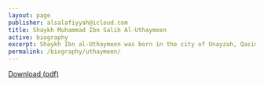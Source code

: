 ```yaml
---
layout: page
publisher: alsalafiyyah@icloud.com
title: Shaykh Muhammad Ibn Salih Al-Uthaymeen
active: biography
excerpt: Shaykh Ibn al-Uthaymeen was born in the city of Unayzah, Qasim Region, Saudi Arabia, on 27th Ramadhan 1347H in a famous religious family.
permalink: /biography/uthaymeen/
---
```


[Download (pdf)](https://alsalafiyyah.github.io/pdf/The-Life-of-Imam-Muhammad-bin-Salih-Al-Uthaymin.pdf)
